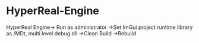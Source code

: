 # HyperReal-Engine
HyperReal Engine->
Run as administrator
->Set ImGui project runtime library as /MDt, multi level debug dll
->Clean Build
->Rebuild
